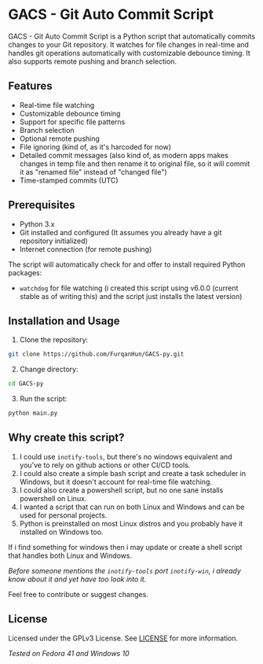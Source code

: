 # GACS - Git Auto Commit Script

GACS - Git Auto Commit Script is a Python script that automatically commits changes to your Git repository. It watches for file changes in real-time and handles git operations automatically with customizable debounce timing. It also supports remote pushing and branch selection.

## Features

- Real-time file watching
- Customizable debounce timing
- Support for specific file patterns
- Branch selection
- Optional remote pushing
- File ignoring (kind of, as it's harcoded for now)
- Detailed commit messages (also kind of, as modern apps makes changes in temp file and then rename it to original file, so it will commit it as "renamed file" instead of "changed file")
- Time-stamped commits (UTC)

## Prerequisites

- Python 3.x
- Git installed and configured (It assumes you already have a git repository initialized)
- Internet connection (for remote pushing)

The script will automatically check for and offer to install required Python packages:
- `watchdog` for file watching (i created this script using v6.0.0 (current stable as of writing this) and the script just installs the latest version)

## Installation and Usage

1. Clone the repository:
```bash
git clone https://github.com/FurqanHun/GACS-py.git
```
2. Change directory:
```bash
cd GACS-py
```
3. Run the script:
```bash
python main.py
```

## Why create this script?

1. I could use `inotify-tools`, but there's no windows equivalent and you've to rely on github actions or other CI/CD tools.
2. I could also create a simple bash script and create a task scheduler in Windows, but it doesn't account for real-time file watching.
3. I could also create a powershell script, but no one sane installs powershell on Linux.
4. I wanted a script that can run on both Linux and Windows and can be used for personal projects.
5. Python is preinstalled on most Linux distros and you probably have it installed on Windows too.

If i find something for windows then i may update or create a shell script that handles both Linux and Windows.

_Before someone mentions the `inotify-tools` port `inotify-win`, i already know about it and yet have too look into it._

Feel free to contribute or suggest changes.

## License
Licensed under the GPLv3 License. See [LICENSE](LICENSE) for more information.

_Tested on Fedora 41 and Windows 10_
